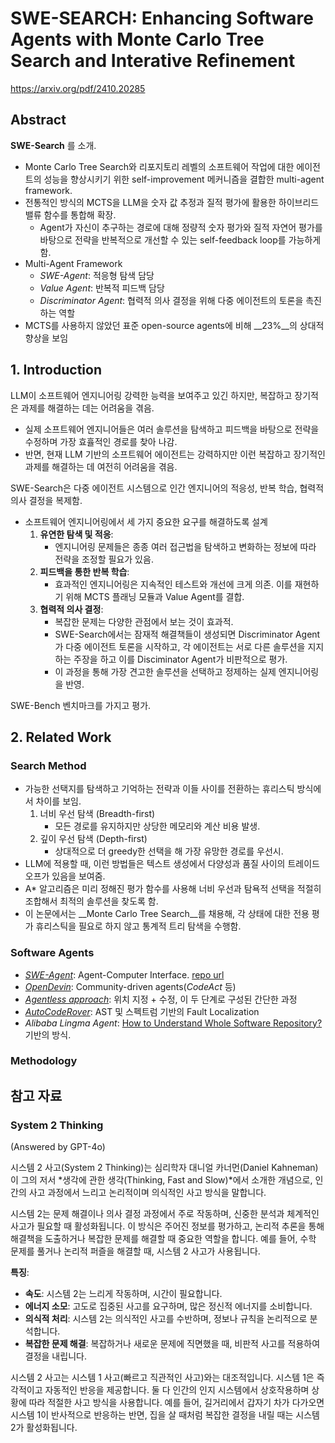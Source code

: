 # SWE-SEARCH: Enhancing Software Agents with Monte Carlo Tree Search and Interative Refinement

https://arxiv.org/pdf/2410.20285

## Abstract

__SWE-Search__ 를 소개.
  - Monte Carlo Tree Search와 리포지토리 레벨의 소프트웨어 작업에 대한 에이전트의 성능을 향상시키기 위한 self-improvement 메커니즘을 결합한 multi-agent framework.
  - 전통적인 방식의 MCTS을 LLM을 숫자 값 추정과 질적 평가에 활용한 하이브리드 밸류 함수를 통합해 확장.
    - Agent가 자신이 추구하는 경로에 대해 정량적 숫자 평가와 질적 자연어 평가를 바탕으로 전략을 반복적으로 개선할 수 있는 self-feedback loop를 가능하게 함.
  - Multi-Agent Framework
    - _SWE-Agent_: 적응형 탐색 담당
    - _Value Agent_: 반복적 피드백 담당
    - _Discriminator Agent_: 협력적 의사 결정을 위해 다중 에이전트의 토론을 촉진하는 역할
- MCTS를 사용하지 않았던 표준 open-source agents에 비해 __23%__의 상대적 향상을 보임

## 1. Introduction

LLM이 소프트웨어 엔지니어링 강력한 능력을 보여주고 있긴 하지만, 복잡하고 장기적은 과제를 해결하는 데는 어려움을 겪음.
  - 실제 소프트웨어 엔지니어들은 여러 솔루션을 탐색하고 피드백을 바탕으로 전략을 수정하며 가장 효휼적인 경로를 찾아 나감.
  - 반면, 현재 LLM 기반의 소프트웨어 에이전트는 강력하지만 이런 복잡하고 장기적인 과제를 해결하는 데 여전히 어려움을 겪음.

SWE-Search은 다중 에이전트 시스템으로 인간 엔지니어의 적응성, 반복 학습, 협력적 의사 결정을 복제함.
  - 소프트웨어 엔지니어링에서 세 가지 중요한 요구를 해결하도록 설계
    1. __유연한 탐색 및 적응__:
        - 엔지니어링 문제들은 종종 여러 접근법을 탐색하고 변화하는 정보에 따라 전략을 조정할 필요가 있음.
    2. __피드백을 통한 반복 학습__:
          - 효과적인 엔지니어링은 지속적인 테스트와 개선에 크게 의존. 이를 재현하기 위해 MCTS 플래닝 모듈과 Value Agent를 결합.
    3. __협력적 의사 결정__:
        - 복잡한 문제는 다양한 관점에서 보는 것이 효과적.
        - SWE-Search에서는 잠재적 해결책들이 생성되면 Discriminator Agent가 다중 에이전트 토론을 시작하고, 각 에이전트는 서로 다른 솔루션을 지지하는 주장을 하고 이를 Disciminator Agent가 비판적으로 평가.
        - 이 과정을 통해 가장 견고한 솔루션을 선택하고 정제하는 실제 엔지니어링을 반영.

SWE-Bench 벤치마크를 가지고 평가.


## 2. Related Work

### Search Method

- 가능한 선택지를 탐색하고 기억하는 전략과 이들 사이를 전환하는 휴리스틱 방식에서 차이를 보임.
  1. 너비 우선 탐색 (Breadth-first)
     - 모든 경로를 유지하지만 상당한 메모리와 계산 비용 발생.
  2. 깊이 우선 탐색 (Depth-first)
     - 상대적으로 더 greedy한 선택을 해 가장 유망한 경로를 우선시.
- LLM에 적용할 때, 이런 방법들은 텍스트 생성에서 다양성과 품질 사이의 트레이드오프가 있음을 보여줌.
- A* 알고리즘은 미리 정해진 평가 함수를 사용해 너비 우선과 탐욕적 선택을 적절히 조합해서 최적의 솔루션을 찾도록 함.
- 이 논문에서는 __Monte Carlo Tree Search__를 채용해, 각 상태에 대한 전용 평가 휴리스틱을 필요로 하지 않고 통계적 트리 탐색을 수행함.

### Software Agents

- [_SWE-Agent_](https://arxiv.org/pdf/2405.15793): Agent-Computer Interface. [repo url](https://github.com/princeton-nlp/SWE-agent)
- [_OpenDevin_](https://github.com/All-Hands-AI/OpenHands): Community-driven agents(_CodeAct_ 등)
- [_Agentless approach_](https://github.com/OpenAutoCoder/Agentless): 위치 지정 + 수정, 이 두 단계로 구성된 간단한 과정
- [_AutoCodeRover_](https://arxiv.org/pdf/2404.05427): AST 및 스펙트럼 기반의 Fault Localization
- _Alibaba Lingma Agent_: [How to Understand Whole Software Repository?](https://arxiv.org/pdf/2406.01422) 기반의 방식.

### Methodology



## 참고 자료

### System 2 Thinking

(Answered by GPT-4o)

시스템 2 사고(System 2 Thinking)는 심리학자 대니얼 카너먼(Daniel Kahneman)이 그의 저서 *생각에 관한 생각(Thinking, Fast and Slow)*에서 소개한 개념으로, 인간의 사고 과정에서 느리고 논리적이며 의식적인 사고 방식을 말합니다. 

시스템 2는 문제 해결이나 의사 결정 과정에서 주로 작동하며, 신중한 분석과 체계적인 사고가 필요할 때 활성화됩니다. 이 방식은 주어진 정보를 평가하고, 논리적 추론을 통해 해결책을 도출하거나 복잡한 문제를 해결할 때 중요한 역할을 합니다. 예를 들어, 수학 문제를 풀거나 논리적 퍼즐을 해결할 때, 시스템 2 사고가 사용됩니다.

**특징**:
- **속도**: 시스템 2는 느리게 작동하며, 시간이 필요합니다.
- **에너지 소모**: 고도로 집중된 사고를 요구하며, 많은 정신적 에너지를 소비합니다.
- **의식적 처리**: 시스템 2는 의식적인 사고를 수반하며, 정보나 규칙을 논리적으로 분석합니다.
- **복잡한 문제 해결**: 복잡하거나 새로운 문제에 직면했을 때, 비판적 사고를 적용하여 결정을 내립니다.

시스템 2 사고는 시스템 1 사고(빠르고 직관적인 사고)와는 대조적입니다. 시스템 1은 즉각적이고 자동적인 반응을 제공합니다. 둘 다 인간의 인지 시스템에서 상호작용하며 상황에 따라 적절한 사고 방식을 사용합니다. 예를 들어, 길거리에서 갑자기 차가 다가오면 시스템 1이 반사적으로 반응하는 반면, 집을 살 때처럼 복잡한 결정을 내릴 때는 시스템 2가 활성화됩니다.
